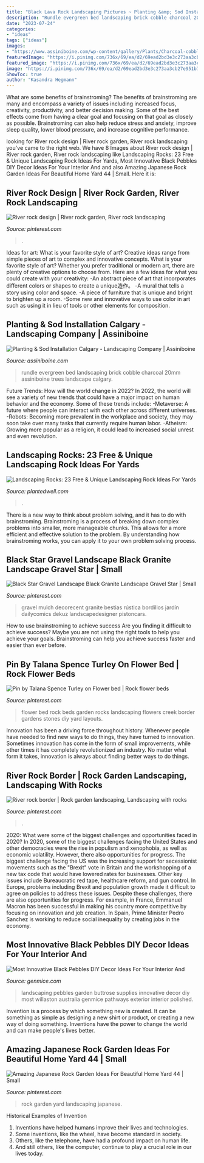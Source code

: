 ```yaml
---
title: "Black Lava Rock Landscaping Pictures ~ Planting &amp; Sod Installation Calgary"
description: "Rundle evergreen bed landscaping brick cobble charcoal 20mm assiniboine trees landscape calgary"
date: "2023-07-24"
categories:
- "ideas"
tags: ["ideas"]
images:
- "https://www.assiniboine.com/wp-content/gallery/Plants/Charcoal-cobble-mow-brick-boarder-with-20mm-Rundle-bed-with-evergreen-trees-and-shrubs.jpg"
featuredImage: "https://i.pinimg.com/736x/69/ea/d2/69ead2bd3e3c273aa3cb27e951b792f7.jpg"
featured_image: "https://i.pinimg.com/736x/69/ea/d2/69ead2bd3e3c273aa3cb27e951b792f7.jpg"
image: "https://i.pinimg.com/736x/69/ea/d2/69ead2bd3e3c273aa3cb27e951b792f7.jpg"
ShowToc: true
author: "Kasandra Hegmann"
---
```



What are some benefits of brainstroming?
The benefits of brainstroming are many and encompass a variety of issues including increased focus, creativity, productivity, and better decision making. Some of the best effects come from having a clear goal and focusing on that goal as closely as possible. Brainstroming can also help reduce stress and anxiety, improve sleep quality, lower blood pressure, and increase cognitive performance.

	

		
looking for River rock design | River rock garden, River rock landscaping you've came to the right web. We have 8 Images about River rock design | River rock garden, River rock landscaping like Landscaping Rocks: 23 Free &amp; Unique Landscaping Rock Ideas For Yards, Most Innovative Black Pebbles DIY Decor Ideas For Your Interior And and also Amazing Japanese Rock Garden Ideas For Beautiful Home Yard 44 | Small. Here it is:
		
    
## River Rock Design | River Rock Garden, River Rock Landscaping

<img loading=lazy src="https://i.pinimg.com/736x/69/ea/d2/69ead2bd3e3c273aa3cb27e951b792f7.jpg" onerror="this.onerror=null;this.src='https://tse3.mm.bing.net/th?id=OIP.mcHS_WKOv9XJ1JVneBM48QHaNL&amp;pid=15.1';" alt="River rock design | River rock garden, River rock landscaping">

_Source: pinterest.com_

>. 

	

Ideas for art: What is your favorite style of art?
Creative ideas range from simple pieces of art to complex and innovative concepts. What is your favorite style of art? Whether you prefer traditional or modern art, there are plenty of creative options to choose from. Here are a few ideas for what you could create with your creativity: 
-An abstract piece of art that incorporates different colors or shapes to create a unique造作。
-A mural that tells a story using color and space.
-A piece of furniture that is unique and bright to brighten up a room.
-Some new and innovative ways to use color in art such as using it in lieu of tools or other elements for composition.

    
## Planting &amp; Sod Installation Calgary - Landscaping Company | Assiniboine

<img loading=lazy src="https://www.assiniboine.com/wp-content/gallery/Plants/Charcoal-cobble-mow-brick-boarder-with-20mm-Rundle-bed-with-evergreen-trees-and-shrubs.jpg" onerror="this.onerror=null;this.src='https://tse1.mm.bing.net/th?id=OIP.2yzdUBe7GXKIwQ3VbbmxPQHaLH&amp;pid=15.1';" alt="Planting &amp; Sod Installation Calgary - Landscaping Company | Assiniboine">

_Source: assiniboine.com_

>rundle evergreen bed landscaping brick cobble charcoal 20mm assiniboine trees landscape calgary. 

	

Future Trends: How will the world change in 2022?
In 2022, the world will see a variety of new trends that could have a major impact on human behavior and the economy. Some of these trends include: 
-Metaverse: A future where people can interact with each other across different universes. 
-Robots: Becoming more prevalent in the workplace and society, they may soon take over many tasks that currently require human labor. 
-Atheism: Growing more popular as a religion, it could lead to increased social unrest and even revolution.

    
## Landscaping Rocks: 23 Free &amp; Unique Landscaping Rock Ideas For Yards

<img loading=lazy src="https://plantedwell.com/wp-content/uploads/2016/10/landscaping-rocks-seattle.jpg" onerror="this.onerror=null;this.src='https://tse4.mm.bing.net/th?id=OIP.mI9UC5fGmhqQxVx3ejRCKwHaFj&amp;pid=15.1';" alt="Landscaping Rocks: 23 Free &amp; Unique Landscaping Rock Ideas For Yards">

_Source: plantedwell.com_

>. 

	

There is a new way to think about problem solving, and it has to do with brainstroming. Brainstroming is a process of breaking down complex problems into smaller, more manageable chunks. This allows for a more efficient and effective solution to the problem. By understanding how brainstroming works, you can apply it to your own problem solving process.

    
## Black Star Gravel Landscape Black Granite Landscape Gravel Star | Small

<img loading=lazy src="https://i.pinimg.com/736x/ae/71/d4/ae71d4a804eb10e1be27265e6ed7572c.jpg" onerror="this.onerror=null;this.src='https://tse1.mm.bing.net/th?id=OIP.AwBusGkYgDbORLTJZkQ7VQHaJ3&amp;pid=15.1';" alt="Black Star Gravel Landscape Black Granite Landscape Gravel Star | Small">

_Source: pinterest.com_

>gravel mulch decorecent granite bestias rústica bordillos jardín dailycomics dekuz landscapedesigner pistoncars. 

	

How to use brainstroming to achieve success
Are you finding it difficult to achieve success? Maybe you are not using the right tools to help you achieve your goals. Brainstroming can help you achieve success faster and easier than ever before.

    
## Pin By Talana Spence Turley On Flower Bed | Rock Flower Beds

<img loading=lazy src="https://i.pinimg.com/736x/2e/5c/88/2e5c88d390558b3b587c1a165a2bd1c7--rock-flower-beds-bed-ideas.jpg" onerror="this.onerror=null;this.src='https://tse1.mm.bing.net/th?id=OIP.jSx61426LNlFN0eozjQuKQHaJ6&amp;pid=15.1';" alt="Pin by Talana Spence Turley on Flower bed | Rock flower beds">

_Source: pinterest.com_

>flower bed rock beds garden rocks landscaping flowers creek border gardens stones diy yard layouts. 

	

Innovation has been a driving force throughout history. Whenever people have needed to find new ways to do things, they have turned to innovation. Sometimes innovation has come in the form of small improvements, while other times it has completely revolutionized an industry. No matter what form it takes, innovation is always about finding better ways to do things.

    
## River Rock Border | Rock Garden Landscaping, Landscaping With Rocks

<img loading=lazy src="https://i.pinimg.com/736x/70/41/aa/7041aa44345dae90f7b51b2a538212b1.jpg" onerror="this.onerror=null;this.src='https://tse4.mm.bing.net/th?id=OIP.Y9wQYhYkyq6GRn6SF0V7kgHaPN&amp;pid=15.1';" alt="River rock border | Rock garden landscaping, Landscaping with rocks">

_Source: pinterest.com_

>. 

	

2020: What were some of the biggest challenges and opportunities faced in 2020?
In 2020, some of the biggest challenges facing the United States and other democracies were the rise in populism and xenophobia, as well as economic volatility. However, there also opportunities for progress. The biggest challenge facing the US was the increasing support for secessionist movements such as the "Brexit" vote in Britain and the workshopping of a new tax code that would have lowered rates for businesses. Other key issues include Bureaucratic red tape, healthcare reform, and gun control. In Europe, problems including Brexit and population growth made it difficult to agree on policies to address these issues. Despite these challenges, there are also opportunities for progress. For example, in France, Emmanuel Macron has been successful in making his country more competitive by focusing on innovation and job creation. In Spain, Prime Minister Pedro Sanchez is working to reduce social inequality by creating jobs in the economy.

    
## Most Innovative Black Pebbles DIY Decor Ideas For Your Interior And

<img loading=lazy src="http://genmice.com/design-ideas/Most-Innovative-Black-Pebbles-DIY-Decor-Ideas-For-Your-Inter/835.jpeg" onerror="this.onerror=null;this.src='https://tse2.mm.bing.net/th?id=OIP.vMp9J2bIRRZCecuRHCgR5gHaFj&amp;pid=15.1';" alt="Most Innovative Black Pebbles DIY Decor Ideas For Your Interior And">

_Source: genmice.com_

>landscaping pebbles garden buttrose supplies innovative decor diy most willaston australia genmice pathways exterior interior polished. 

	

Invention is a process by which something new is created. It can be something as simple as designing a new shirt or product, or creating a new way of doing something. Inventions have the power to change the world and can make people's lives better.

    
## Amazing Japanese Rock Garden Ideas For Beautiful Home Yard 44 | Small

<img loading=lazy src="https://i.pinimg.com/736x/26/19/e1/2619e1d098046686e363b04ad5eeba22.jpg" onerror="this.onerror=null;this.src='https://tse2.mm.bing.net/th?id=OIP.VIBDRODvxgc19HhJtPXotAHaJ3&amp;pid=15.1';" alt="Amazing Japanese Rock Garden Ideas For Beautiful Home Yard 44 | Small">

_Source: pinterest.com_

>rock garden yard landscaping japanese. 

	

Historical Examples of Invention
1. Inventions have helped humans improve their lives and technologies. 
2. Some inventions, like the wheel, have become standard in society. 
3. Others, like the telephone, have had a profound impact on human life. 
4. And still others, like the computer, continue to play a crucial role in our lives today.

